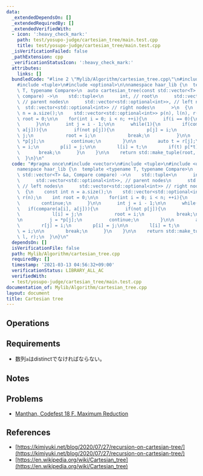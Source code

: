 ```yaml
---
data:
  _extendedDependsOn: []
  _extendedRequiredBy: []
  _extendedVerifiedWith:
  - icon: ':heavy_check_mark:'
    path: test/yosupo-judge/cartesian_tree/main.test.cpp
    title: test/yosupo-judge/cartesian_tree/main.test.cpp
  _isVerificationFailed: false
  _pathExtension: cpp
  _verificationStatusIcon: ':heavy_check_mark:'
  attributes:
    links: []
  bundledCode: "#line 2 \"Mylib/Algorithm/cartesian_tree.cpp\"\n#include <vector>\n\
    #include <tuple>\n#include <optional>\n\nnamespace haar_lib {\n  template <typename\
    \ T, typename Compare>\n  auto cartesian_tree(const std::vector<T> &a, Compare\
    \ compare) ->\n    std::tuple<\n      int, // root\n      std::vector<std::optional<int>>,\
    \ // parent nodes\n      std::vector<std::optional<int>>, // left nodes\n    \
    \  std::vector<std::optional<int>> // right nodes\n      >\n  {\n    const int\
    \ n = a.size();\n    std::vector<std::optional<int>> p(n), l(n), r(n);\n    int\
    \ root = 0;\n\n    for(int i = 0; i < n; ++i){\n      if(i == 0){\n        continue;\n\
    \      }\n\n      int j = i - 1;\n\n      while(1){\n        if(compare(a[i],\
    \ a[j])){\n          if(not p[j]){\n            p[j] = i;\n            l[i] =\
    \ j;\n            root = i;\n            break;\n          }\n\n          j =\
    \ *p[j];\n          continue;\n        }\n\n        auto t = r[j];\n        r[j]\
    \ = i;\n        p[i] = j;\n\n        l[i] = t;\n        if(t) p[*t] = i;\n\n \
    \       break;\n      }\n    }\n\n    return std::make_tuple(root, p, l, r);\n\
    \  }\n}\n"
  code: "#pragma once\n#include <vector>\n#include <tuple>\n#include <optional>\n\n\
    namespace haar_lib {\n  template <typename T, typename Compare>\n  auto cartesian_tree(const\
    \ std::vector<T> &a, Compare compare) ->\n    std::tuple<\n      int, // root\n\
    \      std::vector<std::optional<int>>, // parent nodes\n      std::vector<std::optional<int>>,\
    \ // left nodes\n      std::vector<std::optional<int>> // right nodes\n      >\n\
    \  {\n    const int n = a.size();\n    std::vector<std::optional<int>> p(n), l(n),\
    \ r(n);\n    int root = 0;\n\n    for(int i = 0; i < n; ++i){\n      if(i == 0){\n\
    \        continue;\n      }\n\n      int j = i - 1;\n\n      while(1){\n     \
    \   if(compare(a[i], a[j])){\n          if(not p[j]){\n            p[j] = i;\n\
    \            l[i] = j;\n            root = i;\n            break;\n          }\n\
    \n          j = *p[j];\n          continue;\n        }\n\n        auto t = r[j];\n\
    \        r[j] = i;\n        p[i] = j;\n\n        l[i] = t;\n        if(t) p[*t]\
    \ = i;\n\n        break;\n      }\n    }\n\n    return std::make_tuple(root, p,\
    \ l, r);\n  }\n}\n"
  dependsOn: []
  isVerificationFile: false
  path: Mylib/Algorithm/cartesian_tree.cpp
  requiredBy: []
  timestamp: '2021-03-13 04:56:32+09:00'
  verificationStatus: LIBRARY_ALL_AC
  verifiedWith:
  - test/yosupo-judge/cartesian_tree/main.test.cpp
documentation_of: Mylib/Algorithm/cartesian_tree.cpp
layout: document
title: Cartesian tree
---
```


## Operations

## Requirements

- 数列`a`はdistinctでなければならない。

## Notes

## Problems

- [Manthan, Codefest 18 F. Maximum Reduction](https://codeforces.com/contest/1037/problem/F)

## References

- [https://kimiyuki.net/blog/2020/07/27/recursion-on-cartesian-tree/](https://kimiyuki.net/blog/2020/07/27/recursion-on-cartesian-tree/)
- [https://en.wikipedia.org/wiki/Cartesian_tree](https://en.wikipedia.org/wiki/Cartesian_tree)
